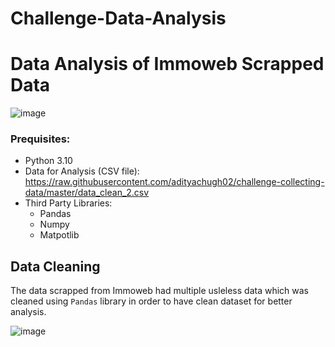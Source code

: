 # Challenge-Data-Analysis
# Data Analysis of Immoweb Scrapped Data

![image](https://user-images.githubusercontent.com/96992159/152752109-48401fdc-5ab6-415c-9a8c-c36e349871f4.png)

### Prequisites:
- Python 3.10
- Data for Analysis (CSV file): 
  https://raw.githubusercontent.com/adityachugh02/challenge-collecting-data/master/data_clean_2.csv
- Third Party Libraries:
  - Pandas
  - Numpy
  - Matpotlib
  
 ## Data Cleaning
 
 
The data scrapped from Immoweb had multiple usleless data which was cleaned using `Pandas` library in order to have clean dataset for better analysis.
 
 ![image](https://user-images.githubusercontent.com/96992159/152753105-74beb0e9-df26-4f13-86aa-8488b7e394f0.png)
